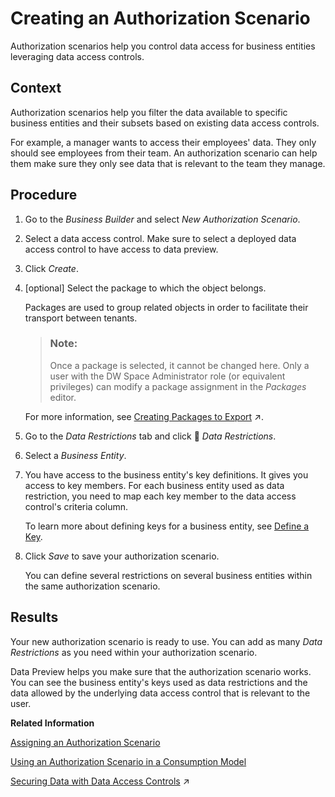 <!-- loio167c05c673dc4715baba8d5d305abb1e -->

<link rel="stylesheet" type="text/css" href="../css/sap-icons.css"/>

# Creating an Authorization Scenario

Authorization scenarios help you control data access for business entities leveraging data access controls.



## Context

Authorization scenarios help you filter the data available to specific business entities and their subsets based on existing data access controls.

For example, a manager wants to access their employees' data. They only should see employees from their team. An authorization scenario can help them make sure they only see data that is relevant to the team they manage.



## Procedure

1.  Go to the *Business Builder* and select *New Authorization Scenario*.

2.  Select a data access control. Make sure to select a deployed data access control to have access to data preview.

3.  Click *Create*.

4.  \[optional\] Select the package to which the object belongs.

    Packages are used to group related objects in order to facilitate their transport between tenants.

    > ### Note:  
    > Once a package is selected, it cannot be changed here. Only a user with the DW Space Administrator role \(or equivalent privileges\) can modify a package assignment in the *Packages* editor.

    For more information, see [Creating Packages to Export](https://help.sap.com/viewer/9f36ca35bc6145e4acdef6b4d852d560/DEV_CURRENT/en-US/24aba84ceeb3416881736f70f02e3a0a.html "Users with the DW Space Administrator role can create packages to model groups of related objects for transport between tenants. Modelers can add objects to packages via the Package field, which appears in editors when a package is created in their space. Once a package is complete and validated, the space administrator can export it to the Content Network. The structure of your package is preserved and, as the objects it contains evolve, you can easily export updated versions of it.") :arrow_upper_right:.

5.  Go to the *Data Restrictions* tab and click <span class="FPA-icons-V3"></span> *Data Restrictions*.

6.  Select a *Business Entity*.

7.  You have access to the business entity's key definitions. It gives you access to key members. For each business entity used as data restriction, you need to map each key member to the data access control's criteria column.

    To learn more about defining keys for a business entity, see [Define a Key](define-a-key-9748bab.md).

8.  Click *Save* to save your authorization scenario.

    You can define several restrictions on several business entities within the same authorization scenario.




<a name="loio167c05c673dc4715baba8d5d305abb1e__result_jfz_zy3_qmb"/>

## Results

Your new authorization scenario is ready to use. You can add as many *Data Restrictions* as you need within your authorization scenario.

Data Preview helps you make sure that the authorization scenario works. You can see the business entity's keys used as data restrictions and the data allowed by the underlying data access control that is relevant to the user.

**Related Information**  


[Assigning an Authorization Scenario](assigning-an-authorization-scenario-2e62354.md "Once you've created an authorization scenario, you can assign it to a business entity to tailor data access to different business contexts.")

[Using an Authorization Scenario in a Consumption Model](using-an-authorization-scenario-in-a-consumption-model-54839e8.md "Choose from your business entities which authorization scenarios to use in a consumption model.")

[Securing Data with Data Access Controls](https://help.sap.com/viewer/9f36ca35bc6145e4acdef6b4d852d560/DEV_CURRENT/en-US/a032e51c730147c7a1fcac125b4cfe14.html "Users with a space administrator role can create data access controls to allow modelers to apply row-level security to Data Builder and Business Builder objects. Once a data access control is applied to an object, any user viewing its data either directly or via an object using it as a source, will see only those records they are authorized to view, based on the specified criteria.") :arrow_upper_right:

